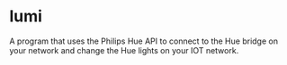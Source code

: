 # lumi
A program that uses the Philips Hue API to connect to the Hue bridge on your network and change the Hue lights on your IOT network.
